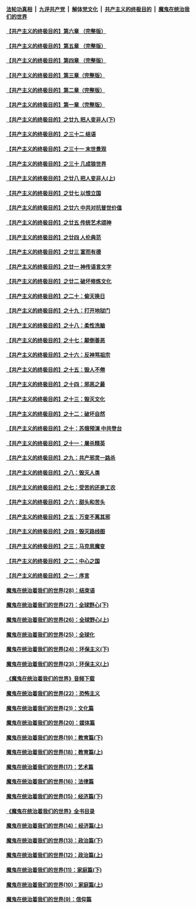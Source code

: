 

####  [法轮功真相](../../../../basic/blob/master/README.md?t=04110931) &nbsp;|&nbsp; [九评共产党](../../../../9ping.md/blob/master/README.md?t=04110931) &nbsp;|&nbsp; [解体党文化](../../../../jtdwh.md/blob/master/README.md?t=04110931)  &nbsp;|&nbsp; [共产主义的终极目的](../../../../gczydzjmd.md/blob/master/README.md?t=04110931) &nbsp;|&nbsp; [魔鬼在统治我们的世界](../../../../mgztzwmdsj.md/blob/master/README.md?t=04110931) 

#### [【共产主义的终极目的】第六章 （完整版）](../pages/nsc422/n11428913.md?t=04110931) 

#### [【共产主义的终极目的】第五章 （完整版）](../pages/nsc422/n11428912.md?t=04110931) 

#### [【共产主义的终极目的】第四章 （完整版）](../pages/nsc422/n11428907.md?t=04110931) 

#### [【共产主义的终极目的】第三章（完整版）](../pages/nsc422/n11428848.md?t=04110931) 

#### [【共产主义的终极目的】第二章（完整版）](../pages/nsc422/n11428831.md?t=04110931) 

#### [【共产主义的终极目的】第一章（完整版）](../pages/nsc422/n11417651.md?t=04110931) 

#### [【共产主义的终极目的】之廿九 把人变非人(下)](../pages/nsc422/n11344140.md?t=04110931) 

#### [【共产主义的终极目的】之三十二 结语](../pages/nsc422/n11360535.md?t=04110931) 

#### [【共产主义的终极目的】之三十一 末世景观](../pages/nsc422/n11351129.md?t=04110931) 

#### [【共产主义的终极目的】之三十 几成狼世界](../pages/nsc422/n11348280.md?t=04110931) 

#### [【共产主义的终极目的】之廿八 把人变非人(上)](../pages/nsc422/n11340492.md?t=04110931) 

#### [【共产主义的终极目的】之廿七 以恨立国](../pages/nsc422/n11336944.md?t=04110931) 

#### [【共产主义的终极目的】之廿六 中共对抗普世价值](../pages/nsc422/n11324785.md?t=04110931) 

#### [【共产主义的终极目的】之廿五 传统艺术颂神](../pages/nsc422/n11296396.md?t=04110931) 

#### [【共产主义的终极目的】之廿四 人伦典范](../pages/nsc422/n11296397.md?t=04110931) 

#### [【共产主义的终极目的】之廿三 富而有德](../pages/nsc422/n11283598.md?t=04110931) 

#### [【共产主义的终极目的】之廿一 神传语言文字](../pages/nsc422/n11263265.md?t=04110931) 

#### [【共产主义的终极目的】之廿二 破坏修炼文化](../pages/nsc422/n11245728.md?t=04110931) 

#### [【共产主义的终极目的】之二十：偷天换日](../pages/nsc422/n11238846.md?t=04110931) 

#### [【共产主义的终极目的】之十九：打开地狱门](../pages/nsc422/n11206376.md?t=04110931) 

#### [【共产主义的终极目的】之十八：柔性洗脑](../pages/nsc422/n11199994.md?t=04110931) 

#### [【共产主义的终极目的】之十七：颠倒善恶](../pages/nsc422/n11179782.md?t=04110931) 

#### [【共产主义的终极目的】之十六：反神骂祖宗](../pages/nsc422/n11166798.md?t=04110931) 

#### [【共产主义的终极目的】之十五：毁人不倦](../pages/nsc422/n11166792.md?t=04110931) 

#### [【共产主义的终极目的】之十四：邪恶之最](../pages/nsc422/n11150249.md?t=04110931) 

#### [【共产主义的终极目的】之十三：毁灭文化](../pages/nsc422/n11135227.md?t=04110931) 

#### [【共产主义的终极目的】之十二：破坏自然](../pages/nsc422/n11135214.md?t=04110931) 

#### [【共产主义的终极目的】之十：苏俄预演 中共登台](../pages/nsc422/n11118424.md?t=04110931) 

#### [【共产主义的终极目的】之十一：屠杀精英](../pages/nsc422/n11118442.md?t=04110931) 

#### [【共产主义的终极目的】之九：共产邪灵一路杀](../pages/nsc422/n11114139.md?t=04110931) 

#### [【共产主义的终极目的】之八：毁灭人类](../pages/nsc422/n11108503.md?t=04110931) 

#### [【共产主义的终极目的】之七：受苦的还是工农](../pages/nsc422/n11101809.md?t=04110931) 

#### [【共产主义的终极目的】之六：甜头和苦头](../pages/nsc422/n11096971.md?t=04110931) 

#### [【共产主义的终极目的】之五：万变不离其邪](../pages/nsc422/n11091285.md?t=04110931) 

#### [【共产主义的终极目的】之四：毁灭路线图](../pages/nsc422/n11086284.md?t=04110931) 

#### [【共产主义的终极目的】之三：马克思魔变](../pages/nsc422/n11061941.md?t=04110931) 

#### [【共产主义的终极目的】之二：中心之国](../pages/nsc422/n11047728.md?t=04110931) 

#### [【共产主义的终极目的】之一：序言](../pages/nsc422/n11086077.md?t=04110931) 

#### [魔鬼在统治着我们的世界(28)：结束语](../pages/nsc422/n10936246.md?t=04110931) 

#### [魔鬼在统治着我们的世界(27)：全球野心(下)](../pages/nsc422/n10928319.md?t=04110931) 

#### [魔鬼在统治着我们的世界(26)：全球野心(上)](../pages/nsc422/n10900318.md?t=04110931) 

#### [魔鬼在统治着我们的世界(25)：全球化](../pages/nsc422/n10788205.md?t=04110931) 

#### [魔鬼在统治着我们的世界(24)：环保主义(下)](../pages/nsc422/n10695307.md?t=04110931) 

#### [魔鬼在统治着我们的世界(23)：环保主义(上)](../pages/nsc422/n10688613.md?t=04110931) 

#### [《魔鬼在统治着我们的世界》音频下载](../pages/nsc422/n10635553.md?t=04110931) 

#### [魔鬼在统治着我们的世界(22)：恐怖主义](../pages/nsc422/n10614727.md?t=04110931) 

#### [魔鬼在统治着我们的世界(21)：文化篇](../pages/nsc422/n10597706.md?t=04110931) 

#### [魔鬼在统治着我们的世界(20)：媒体篇](../pages/nsc422/n10586579.md?t=04110931) 

#### [魔鬼在统治着我们的世界(19)：教育篇(下)](../pages/nsc422/n10564808.md?t=04110931) 

#### [魔鬼在统治着我们的世界(18)：教育篇(上)](../pages/nsc422/n10526970.md?t=04110931) 

#### [魔鬼在统治着我们的世界(17)：艺术篇](../pages/nsc422/n10499093.md?t=04110931) 

#### [魔鬼在统治着我们的世界(16)：法律篇](../pages/nsc422/n10485969.md?t=04110931) 

#### [魔鬼在统治着我们的世界(15)：经济篇(下)](../pages/nsc422/n10469975.md?t=04110931) 

#### [《魔鬼在统治着我们的世界》全书目录](../pages/nsc422/n10464261.md?t=04110931) 

#### [魔鬼在统治着我们的世界(14)：经济篇(上)](../pages/nsc422/n10457370.md?t=04110931) 

#### [魔鬼在统治着我们的世界(13)：政治篇(下)](../pages/nsc422/n10448270.md?t=04110931) 

#### [魔鬼在统治着我们的世界(12)：政治篇(上)](../pages/nsc422/n10444576.md?t=04110931) 

#### [魔鬼在统治着我们的世界(11)：家庭篇(下)](../pages/nsc422/n10440961.md?t=04110931) 

#### [魔鬼在统治着我们的世界(10)：家庭篇(上)](../pages/nsc422/n10435448.md?t=04110931) 

#### [魔鬼在统治着我们的世界(9)：信仰篇](../pages/nsc422/n10432159.md?t=04110931) 

